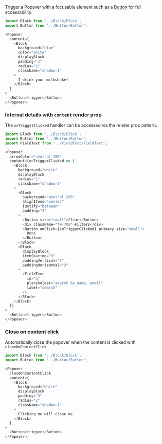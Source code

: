 Trigger a Popover with a focusable element such as a [Button](/#/Components/Button) for full accessability.

```js
import Block from '../Block/Block';
import Button from '../Button/Button';

<Popover
  content={
    <Block
      background="blue"
      color="white"
      displayBlock
      padding="3"
      radius="2"
      className="shadow-1"
    >
      I drink your milkshake!
    </Block>
  }
>
  <Button>trigger</Button>
</Popover>;
```

### Internal details with `content` render prop

The `onTriggerClicked` handler can be accessed via the render prop pattern.

```js
import Block from '../Block/Block';
import Button from '../Button/Button';
import FieldText from '../FieldText/FieldText';

<Popover
  arrowColor="neutral-200"
  content={onTriggerClicked => (
    <Block
      background="white"
      displayBlock
      radius="2"
      className="shadow-2"
    >
      <Block
        background="neutral-200"
        alignItems="center"
        justify="between"
        padding="3"
      >
        <Button size="small">Clear</Button>
        <div className="fw-700">Filters</div>
        <Button onClick={onTriggerClicked} primary size="small">
          Done
        </Button>
      </Block>
      <Block
        displayBlock
        itemSpacing="3"
        paddingVertical="5"
        paddingHorizontal="3"
      >
        <FieldText
          id="q"
          placeholder="search by name, email"
          label="search"
        />
      </Block>
    </Block>
  )}
>
  <Button>trigger</Button>
</Popover>;
```

### Close on content click

Automatically close the popover when the content is clicked with `closeOnContentClick`

```js
import Block from '../Block/Block';
import Button from '../Button/Button';

<Popover
  closeOnContentClick
  content={
    <Block
      background="white"
      displayBlock
      padding="3"
      radius="2"
      className="shadow-1"
    >
      Clicking me will close me
    </Block>
  }
>
  <Button>trigger</Button>
</Popover>;
```
